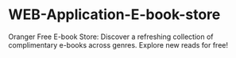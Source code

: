 # WEB-Application-E-book-store
Oranger Free E-book Store: Discover a refreshing collection of complimentary e-books across genres. Explore new reads for free!
